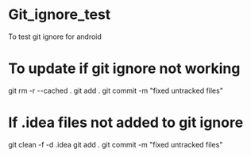 # Git_ignore_test
To test git ignore for android


 # To update if git ignore not working 
 git rm -r --cached .
 git add .
 git commit -m "fixed untracked files"
 
 # If .idea files not added to git ignore
 git clean -f -d .idea
 git add .
 git commit -m "fixed untracked files"
 

